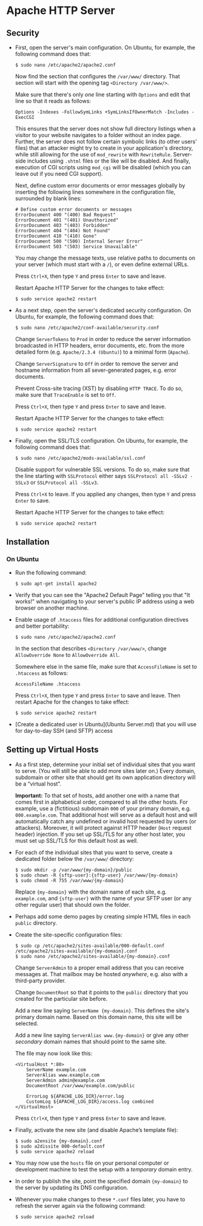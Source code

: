 # Apache HTTP Server

## Security

 * First, open the server's main configuration. On Ubuntu, for example, the following command does that:

   ```
   $ sudo nano /etc/apache2/apache2.conf
   ```

   Now find the section that configures the `/var/www/` directory. That section will start with the opening tag `<Directory /var/www/>`.

   Make sure that there's only *one* line starting with `Options` and edit that line so that it reads as follows:

   ```
   Options -Indexes -FollowSymLinks +SymLinksIfOwnerMatch -Includes -ExecCGI
   ```

   This ensures that the server does not show full directory listings when a visitor to your website navigates to a folder without an index page. Further, the server does not follow certain symbolic links (to other users' files) that an attacker might try to create in your application's directory, while still allowing for the use of `mod_rewrite` with `RewriteRule`. Server-side includes using `.shtml` files or the like will be disabled. And finally, execution of CGI scripts using `mod_cgi` will be disabled (which you can leave out if you need CGI support).

   Next, define custom error documents or error messages globally by inserting the following lines somewhere in the configuration file, surrounded by blank lines:

   ```
   # Define custom error documents or messages
   ErrorDocument 400 "(400) Bad Request"
   ErrorDocument 401 "(401) Unauthorized"
   ErrorDocument 403 "(403) Forbidden"
   ErrorDocument 404 "(404) Not Found"
   ErrorDocument 410 "(410) Gone"
   ErrorDocument 500 "(500) Internal Server Error"
   ErrorDocument 503 "(503) Service Unavailable"
   ```

   You may change the message texts, use relative paths to documents on your server (which must start with a `/`), or even define external URLs.

   Press `Ctrl+X`, then type `Y` and press `Enter` to save and leave.

   Restart Apache HTTP Server for the changes to take effect:

   ```
   $ sudo service apache2 restart
   ```

 * As a next step, open the server's dedicated security configuration. On Ubuntu, for example, the following command does that:

   ```
   $ sudo nano /etc/apache2/conf-available/security.conf
   ```

   Change `ServerTokens` to `Prod` in order to reduce the server information broadcasted in HTTP headers, error documents, etc. from the more detailed form (e.g. `Apache/2.3.4 (Ubuntu)`) to a minimal form (`Apache`).

   Change `ServerSignature` to `Off` in order to remove the server and hostname information from all sever-generated pages, e.g. error documents.

   Prevent Cross-site tracing (XST) by disabling `HTTP TRACE`. To do so, make sure that `TraceEnable` is set to `Off`.

   Press `Ctrl+X`, then type `Y` and press `Enter` to save and leave.

   Restart Apache HTTP Server for the changes to take effect:

   ```
   $ sudo service apache2 restart
   ```

 * Finally, open the SSL/TLS configuration. On Ubuntu, for example, the following command does that:

   ```
   $ sudo nano /etc/apache2/mods-available/ssl.conf
   ```

   Disable support for vulnerable SSL versions. To do so, make sure that the line starting with `SSLProtocol` either says `SSLProtocol all -SSLv2 -SSLv3` or  `SSLProtocol all -SSLv3`.

   Press `Ctrl+X` to leave. If you applied any changes, then type `Y` and press `Enter` to save.

   Restart Apache HTTP Server for the changes to take effect:

   ```
   $ sudo service apache2 restart
   ```

## Installation

### On Ubuntu

 * Run the following command:

   ```
   $ sudo apt-get install apache2
   ```

 * Verify that you can see the "Apache2 Default Page" telling you that "It works!" when navigating to your server's public IP address using a web browser on another machine.

 * Enable usage of `.htaccess` files for additional configuration directives and better portability:

   ```
   $ sudo nano /etc/apache2/apache2.conf
   ```

   In the section that describes `<Directory /var/www/>`, change `AllowOverride None` to `AllowOverride All`.

   Somewhere else in the same file, make sure that `AccessFileName` is set to `.htaccess` as follows:

   ```
   AccessFileName .htaccess
   ```

   Press `Ctrl+X`, then type `Y` and press `Enter` to save and leave. Then restart Apache for the changes to take effect:

   ```
   $ sudo service apache2 restart
   ```

 * [Create a dedicated user in Ubuntu](Ubuntu Server.md) that you will use for day-to-day SSH (and SFTP) access

## Setting up Virtual Hosts

 * As a first step, determine your initial set of individual sites that you want to serve. (You will still be able to add more sites later on.) Every domain, subdomain or other site that should get its own application directory will be a “virtual host”.

   **Important:** To that set of hosts, add another one with a name that comes first in alphabetical order, compared to all the other hosts. For example, use a (fictitious) subdomain `000` of your primary domain, e.g. `000.example.com`. That additional host will serve as a default host and will automatically catch any undefined or invalid host requested by users (or attackers). Moreover, it will protect against HTTP header (`Host` request header) injection. If you set up SSL/TLS for any other host later, you must set up SSL/TLS for this default host as well.

 * For each of the individual sites that you want to serve, create a dedicated folder below the `/var/www/` directory:

   ```
   $ sudo mkdir -p /var/www/{my-domain}/public
   $ sudo chown -R {sftp-user}:{sftp-user} /var/www/{my-domain}
   $ sudo chmod -R 755 /var/www/{my-domain}
   ```

   Replace `{my-domain}` with the domain name of each site, e.g. `example.com`, and `{sftp-user}` with the name of your SFTP user (or any other regular user) that should own the folder.

 * Perhaps add some demo pages by creating simple HTML files in each `public` directory.

 * Create the site-specific configuration files:

   ```
   $ sudo cp /etc/apache2/sites-available/000-default.conf /etc/apache2/sites-available/{my-domain}.conf
   $ sudo nano /etc/apache2/sites-available/{my-domain}.conf
   ```

   Change `ServerAdmin` to a proper email address that you can receive messages at. That mailbox may be hosted *anywhere*, e.g. also with a third-party provider.

   Change `DocumentRoot` so that it points to the `public` directory that you created for the particular site before.

   Add a new line saying `ServerName {my-domain}`. This defines the site's primary domain name. Based on this domain name, this site will be selected.

   Add a new line saying `ServerAlias www.{my-domain}` or give any other *secondary* domain names that should point to the same site.

   The file may now look like this:

   ```
   <VirtualHost *:80>
       ServerName example.com
       ServerAlias www.example.com
       ServerAdmin admin@example.com
       DocumentRoot /var/www/example.com/public

       ErrorLog ${APACHE_LOG_DIR}/error.log
       CustomLog ${APACHE_LOG_DIR}/access.log combined
   </VirtualHost>
   ```

   Press `Ctrl+X`, then type `Y` and press `Enter` to save and leave.

 * Finally, activate the new site (and disable Apache’s template file):

   ```
   $ sudo a2ensite {my-domain}.conf
   $ sudo a2dissite 000-default.conf
   $ sudo service apache2 reload
   ```

 * You may now use the `hosts` file on your personal computer or development machine to test the setup with a *temporary* domain entry.

 * In order to publish the site, point the specified domain `{my-domain}` to the server by updating its DNS configuration.

 * Whenever you make changes to these `*.conf` files later, you have to refresh the server again via the following command:

   ```
   $ sudo service apache2 reload
   ```
